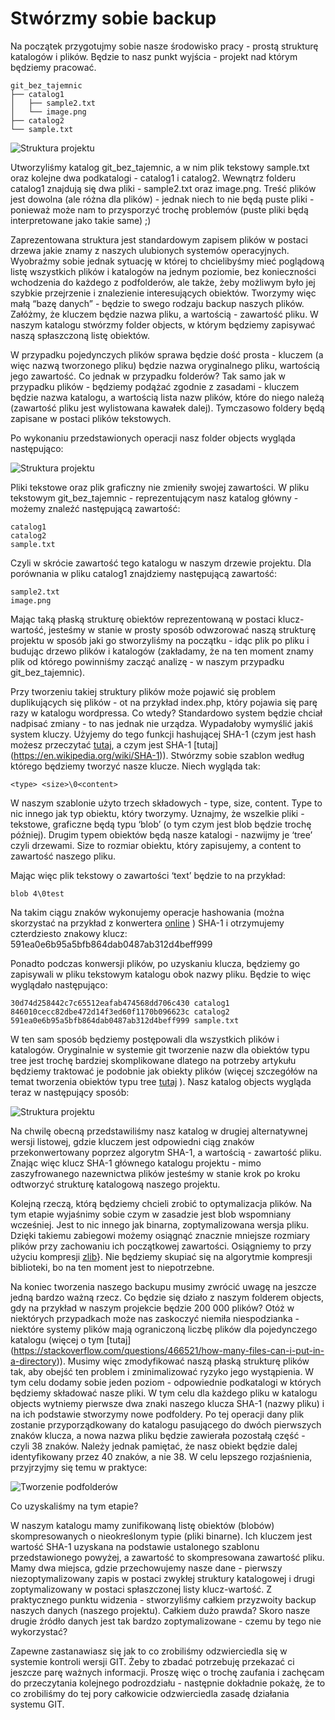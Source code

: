 # Stwórzmy sobie backup

Na początek przygotujmy sobie nasze środowisko pracy - prostą strukturę katalogów i plików. Będzie to nasz punkt wyjścia - projekt nad którym będziemy pracować.

```
git_bez_tajemnic
├── catalog1
│   ├── sample2.txt
│   └── image.png
├── catalog2
└── sample.txt
```

![Struktura projektu](catalog.png?raw=true "Struktura projektu")

Utworzyliśmy katalog git_bez_tajemnic, a w nim plik tekstowy sample.txt oraz kolejne dwa podkatalogi - catalog1 i catalog2. Wewnątrz folderu catalog1 znajdują się dwa pliki - sample2.txt oraz image.png. Treść plików jest dowolna (ale różna dla plików) - jednak niech to nie będą puste pliki - ponieważ może nam to przysporzyć trochę problemów (puste pliki będą interpretowane jako takie same) ;) 

Zaprezentowana struktura jest standardowym zapisem plików w postaci drzewa jakie znamy z naszych ulubionych systemów operacyjnych. Wyobraźmy sobie jednak sytuację w której to chcielibyśmy mieć poglądową listę wszystkich plików i katalogów  na jednym poziomie, bez konieczności wchodzenia do każdego z podfolderów, ale także, żeby możliwym było jej szybkie przejrzenie i znalezienie interesujących obiektów. Tworzymy więc małą “bazę danych” - będzie to swego rodzaju backup naszych plików. Załóżmy, że kluczem będzie nazwa pliku, a wartością - zawartość pliku. W naszym katalogu stwórzmy folder objects, w którym będziemy zapisywać naszą spłaszczoną listę obiektów.

W przypadku pojedynczych plików sprawa będzie dość prosta - kluczem (a więc nazwą tworzonego pliku) będzie nazwa oryginalnego pliku, wartością jego zawartość. Co jednak w przypadku folderów? Tak samo jak w przypadku plików - będziemy podążać zgodnie z zasadami - kluczem będzie nazwa katalogu, a wartością lista nazw plików, które do niego należą (zawartość pliku jest wylistowana kawałek dalej). Tymczasowo foldery będą zapisane w postaci plików tekstowych.

Po wykonaniu przedstawionych operacji nasz folder objects wygląda następująco:

![Struktura projektu](catalog2.png?raw=true "Struktura projektu")

Pliki tekstowe oraz plik graficzny nie zmieniły swojej zawartości. W pliku tekstowym git_bez_tajemnic - reprezentującym nasz katalog główny - możemy znaleźć następującą zawartość:

```
catalog1
catalog2
sample.txt
```

Czyli w skrócie zawartość tego katalogu w naszym drzewie projektu. Dla porównania w pliku catalog1 znajdziemy następującą zawartość:

```
sample2.txt
image.png
```

Mając taką płaską strukturę obiektów reprezentowaną w postaci klucz-wartość, jesteśmy w stanie w prosty sposób odwzorować naszą strukturę projektu w sposób jaki go stworzyliśmy na początku - idąc plik po pliku i budując drzewo plików i katalogów (zakładamy, że na ten moment znamy plik od którego powinniśmy zacząć analizę - w naszym przypadku git_bez_tajemnic).
     
Przy tworzeniu takiej struktury plików może pojawić się problem duplikujących się plików - ot na przykład index.php, który pojawia się parę razy w katalogu wordpressa. Co wtedy? Standardowo system będzie chciał nadpisać zmiany - to nas jednak nie urządza. Wypadałoby wymyślić jakiś system kluczy. Użyjemy do tego funkcji hashującej SHA-1 (czym jest hash możesz przeczytać [tutaj](https://en.wikipedia.org/wiki/Hash_function), a czym jest SHA-1 [tutaj] (https://en.wikipedia.org/wiki/SHA-1)). Stwórzmy sobie szablon według którego będziemy tworzyć nasze klucze. Niech wygląda tak:

```
<type> <size>\0<content>
``` 

W naszym szablonie użyto trzech składowych - type, size, content. Type to nic innego jak typ obiektu, który tworzymy. Uznajmy, że wszelkie pliki - tekstowe, graficzne będą typu ‘blob’ (o tym czym jest blob będzie trochę później). Drugim typem obiektów będą nasze katalogi - nazwijmy je ‘tree’ czyli drzewami. Size to rozmiar obiektu, który zapisujemy, a content to zawartość naszego pliku.

Mając więc plik tekstowy o zawartości ‘text’ będzie to na przykład:

```
blob 4\0test
```

Na takim ciągu znaków wykonujemy operacje hashowania (można skorzystać na przykład z konwertera [online](http://www.sha1-online.com/) ) SHA-1 i otrzymujemy czterdziesto znakowy klucz:
591ea0e6b95a5bfb864dab0487ab312d4beff999

Ponadto podczas konwersji plików, po uzyskaniu klucza, będziemy go zapisywali w pliku tekstowym katalogu obok nazwy pliku. Będzie to więc wyglądało następująco:

```
30d74d258442c7c65512eafab474568dd706c430 catalog1
846010cecc82dbe472d14f3ed60f1170b096623c catalog2
591ea0e6b95a5bfb864dab0487ab312d4beff999 sample.txt
```

W ten sam sposób będziemy postępowali dla wszystkich plików i katalogów. Oryginalnie w systemie git tworzenie nazw dla obiektów typu tree jest trochę bardziej skomplikowane dlatego na potrzeby artykułu będziemy traktować je podobnie jak obiekty plików (więcej szczegółów na temat tworzenia obiektów  typu tree [tutaj](https://stackoverflow.com/questions/14790681/what-is-the-internal-format-of-a-git-tree-object) ). Nasz katalog objects wygląda teraz w następujący sposób:

![Struktura projektu](catalog3.png?raw=true "Struktura projektu")

Na chwilę obecną przedstawiliśmy nasz katalog w drugiej alternatywnej wersji listowej, gdzie kluczem jest odpowiedni ciąg znaków przekonwertowany poprzez algorytm SHA-1,  a wartością - zawartość pliku. Znając więc klucz SHA-1 głównego katalogu projektu - mimo zaszyfrowanego nazewnictwa plików jesteśmy w stanie krok po kroku odtworzyć strukturę katalogową naszego projektu.

Kolejną rzeczą, którą będziemy chcieli zrobić to optymalizacja plików. Na tym etapie wyjaśnimy sobie czym w zasadzie jest blob wspomniany wcześniej. Jest to nic innego jak binarna, zoptymalizowana wersja pliku. Dzięki takiemu zabiegowi możemy osiągnąć znacznie mniejsze rozmiary plików przy zachowaniu ich początkowej zawartości. Osiągniemy to przy użyciu kompresji [zlib](https://en.wikipedia.org/wiki/Zlib)}. Nie będziemy skupiać się na algorytmie kompresji biblioteki, bo na ten moment jest to niepotrzebne.

Na koniec tworzenia naszego backupu musimy zwrócić uwagę na jeszcze jedną bardzo ważną rzecz. Co będzie się działo z naszym folderem objects, gdy na przykład w naszym projekcie będzie 200 000 plików? Otóż w niektórych przypadkach może nas zaskoczyć niemiła niespodzianka - niektóre systemy plików mają ograniczoną liczbę plików dla pojedynczego katalogu (więcej o tym [tutaj] (https://stackoverflow.com/questions/466521/how-many-files-can-i-put-in-a-directory)). Musimy więc zmodyfikować naszą płaską strukturę plików tak, aby obejść ten problem i zminimalizować ryzyko jego wystąpienia. W tym celu dodamy sobie jeden poziom - odpowiednie podkatalogi w których będziemy składować nasze pliki. W tym celu dla każdego pliku w katalogu objects wytniemy pierwsze dwa znaki naszego klucza SHA-1 (nazwy pliku) i na ich podstawie stworzymy nowe podfoldery. Po tej operacji dany plik zostanie przyporządkowany do katalogu pasującego do dwóch pierwszych znaków klucza, a nowa nazwa pliku będzie zawierała pozostałą część - czyli 38 znaków. Należy jednak pamiętać, że nasz obiekt będzie dalej identyfikowany przez 40 znaków, a nie 38. W celu lepszego rozjaśnienia, przyjrzyjmy się temu w praktyce: 

![Tworzenie podfolderów](catalog4.png?raw=true "Tworzenie podfolderów")

Co uzyskaliśmy na tym etapie?

W naszym katalogu mamy zunifikowaną listę obiektów (blobów)  skompresowanych o nieokreślonym typie (pliki binarne). Ich kluczem jest wartość SHA-1 uzyskana na podstawie ustalonego szablonu przedstawionego powyżej, a zawartość to skompresowana zawartość pliku. Mamy dwa miejsca, gdzie przechowujemy nasze dane - pierwszy niezoptymalizowany zapis w postaci zwykłej struktury katalogowej i drugi zoptymalizowany w postaci spłaszczonej listy klucz-wartość. Z praktycznego punktu widzenia - stworzyliśmy całkiem przyzwoity backup naszych danych (naszego projektu). Całkiem dużo prawda? Skoro nasze drugie źródło danych jest tak bardzo zoptymalizowane - czemu by tego nie wykorzystać? 

Zapewne zastanawiasz się jak to co zrobiliśmy odzwierciedla się w systemie kontroli wersji GIT. Żeby to zbadać potrzebuję przekazać ci jeszcze parę ważnych informacji. Proszę więc o trochę zaufania i zachęcam do przeczytania kolejnego podrozdziału - następnie dokładnie pokażę, że to co zrobiliśmy do tej pory całkowicie odzwierciedla zasadę działania systemu GIT. 
  


